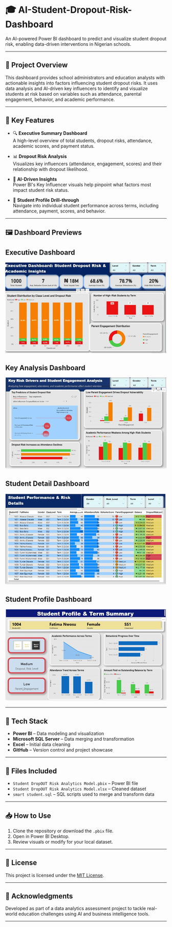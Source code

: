 
# 🎓 AI-Student-Dropout-Risk-Dashboard

An AI-powered Power BI dashboard to predict and visualize student dropout risk, enabling data-driven interventions in Nigerian schools.

---

## 📌 Project Overview

This dashboard provides school administrators and education analysts with actionable insights into factors influencing student dropout risks. It uses data analysis and AI-driven key influencers to identify and visualize students at risk based on variables such as attendance, parental engagement, behavior, and academic performance.

---

## 🚀 Key Features

- 🔍 **Executive Summary Dashboard**  
  A high-level overview of total students, dropout risks, attendance, academic scores, and payment status.
  
- 📊 **Dropout Risk Analysis**  
  Visualizes key influencers (attendance, engagement, scores) and their relationship with dropout likelihood.

- 🧠 **AI-Driven Insights**  
  Power BI's Key Influencer visuals help pinpoint what factors most impact student risk status.

- 👤 **Student Profile Drill-through**  
  Navigate into individual student performance across terms, including attendance, payment, scores, and behavior.

---

## 🖼️ Dashboard Previews

## Executive Dashboard
![Executive Dashboard](Executive%20Dashboard%20SS.jpeg)

## Key Analysis Dashboard
![Key Analysis Dashboard](Key%20Analysis%20Dashboard%20SS.jpeg)

## Student Detail Dashboard
![Student Detail Dashboard](Student%20detail%20Dashboard%20SS.jpeg)

## Student Profile Dashboard
![Student Profile Dashboard](Student%20Profile%20Dashboard%20SS.jpeg)

---

## 🧰 Tech Stack

- **Power BI** – Data modeling and visualization
- **Microsoft SQL Server** – Data merging and transformation
- **Excel** – Initial data cleaning
- **GitHub** – Version control and project showcase

---

## 📁 Files Included

- `Student DropOUT Risk Analytics Model.pbix` – Power BI file  
- `Student DropOUT Risk Analytics Model.xlsx` – Cleaned dataset  
- `smart student.sql` – SQL scripts used to merge and transform data  

---

## 📥 How to Use

1. Clone the repository or download the `.pbix` file.
2. Open in Power BI Desktop.
3. Review visuals or modify for your local dataset.

---

## 📝 License

This project is licensed under the [MIT License](LICENSE).

---

## 🤝 Acknowledgments

Developed as part of a data analytics assessment project to tackle real-world education challenges using AI and business intelligence tools.

---

